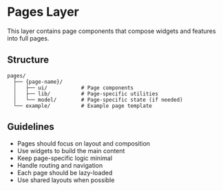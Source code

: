 # Pages Layer

This layer contains page components that compose widgets and features into full pages.

## Structure

```
pages/
  ├── {page-name}/
  │   ├── ui/           # Page components
  │   ├── lib/          # Page-specific utilities
  │   └── model/        # Page-specific state (if needed)
  └── example/          # Example page template
```

## Guidelines

- Pages should focus on layout and composition
- Use widgets to build the main content
- Keep page-specific logic minimal
- Handle routing and navigation
- Each page should be lazy-loaded
- Use shared layouts when possible
